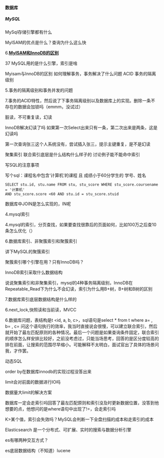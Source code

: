 #### 数据库

##### MySQL

MySql存储引擎都有什么

MyISAM的优点是什么？查询为什么这么快

6.**[MyISAM和InnoDB的区别](http://www.cnblogs.com/zhangchaoyang/articles/4214237.html)**

37 MySQL用的是什么引擎，索引是啥

Myisam与InnoDB的区别
如何理解事务，事务解决了什么问题
ACID
事务的隔离级别

5.事务的隔离级别和事务并发的问题

7.事务的ACID特性，然后说了下事务隔离级别以及数据库上的实现。删除一条不存在的数据会加锁吗（emmm，没试过）

脏读，不可重复读，幻读

InnoDB解决幻读了吗
如果第一次Select出来只有一条，第二次出来是两条，这是幻读吗

第一次查询张三这个人系统没有，尝试插入张三，提示主键重复，是不是幻读


聚集索引
联合索引底层是什么结构什么样子的
讨论例子能不能命中索引

写SQL的注意事项 

写个sql：课程名中包含‘计算机’的课程 且 成绩小于60分学生的 学号、姓名

```mysql
SELECT stu.id, stu.name FROM stu, stu_score WHERE stu_score.coursename = '计算机'
AND stu_score.score <60 AND stu.id = stu_score.stuid
```

数据库中JOIN是怎么实现的，IN呢

4.mysql索引

4.mysql的索引，分页查找，如果要查找很靠后的页面如何，比如100万之后查10条怎么优化（）

6.数据库索引、非聚簇索引和聚簇索引

讲下MySQL的聚簇索引

聚簇索引哪个引擎在用？只有InnoDB吗？

InnoDB索引采取什么数据结构

说说聚集索引和非聚集索引，mysql的4种事务隔离级别，InnoDB在Repeatable_Read下为什么不会幻读，索引为什么用B+树，B+树和B树的区别

7.数据库索引底层数据结构是什么样的

6.next_lock,快照读和当前读，MVCC

6.数据库问题，表结构是t <id, a, b, c>，sql语句是select * from t where a= , b= , c= 问这个语句执行的效率，我当时直接说会很慢，可以建立联合索引，然后就开始了最左匹配原则的各种情况。最后一个问题是如果查询条件固定，联合索引的顺序怎么样安排比较好，之前没考虑过，只能当场思考，回答的是区分度较高的排在前面，让搜索的范围尽早缩小。可能解释不太明白，面试官出了具体的场景问我，才作罢。

动态SQL  

order by在数据库innodb的实现过程没答出来  

limit会对前面的数据进行IO吗  

数据量大limit的解决方案  

数据库一定会走索引吗回答了最左匹配原则和索引没及时更新数据位置，没答到他想要的点，他想问的是where语句中出现了!=，会走索引吗  

K>某个值，索引会失效吗？MySQL会判断一下全盘扫描的成本和走索引的成本

Elasticsearch 是一个分布式、可扩展、实时的搜索与数据分析引擎

es有哪两种交互方式？

es底层数据结构（不知道）lucene